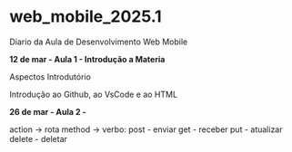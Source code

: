 # web_mobile_2025.1

Diario da Aula de Desenvolvimento Web Mobile

**12 de mar - Aula 1 - Introdução a Materia**

Aspectos Introdutório

Introdução ao Github, ao VsCode e ao HTML

**26 de mar - Aula 2 -**

action -> rota
method -> verbo:
post - enviar
get  - receber
put  - atualizar
delete - deletar